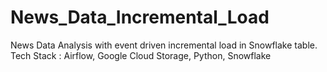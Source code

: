 # News_Data_Incremental_Load
News Data Analysis with event driven incremental load in Snowflake table. Tech Stack : Airflow, Google Cloud Storage, Python, Snowflake
